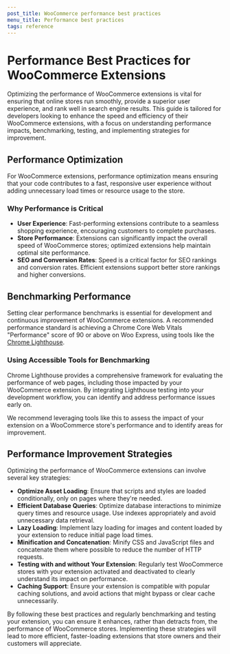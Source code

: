 ```yaml
---
post_title: WooCommerce performance best practices
menu_title: Performance best practices
tags: reference
---
```


# Performance Best Practices for WooCommerce Extensions

Optimizing the performance of WooCommerce extensions is vital for ensuring that online stores run smoothly, provide a superior user experience, and rank well in search engine results. This guide is tailored for developers looking to enhance the speed and efficiency of their WooCommerce extensions, with a focus on understanding performance impacts, benchmarking, testing, and implementing strategies for improvement.

## Performance Optimization

For WooCommerce extensions, performance optimization means ensuring that your code contributes to a fast, responsive user experience without adding unnecessary load times or resource usage to the store.

### Why Performance is Critical

- **User Experience**: Fast-performing extensions contribute to a seamless shopping experience, encouraging customers to complete purchases.
- **Store Performance**: Extensions can significantly impact the overall speed of WooCommerce stores; optimized extensions help maintain optimal site performance.
- **SEO and Conversion Rates**: Speed is a critical factor for SEO rankings and conversion rates. Efficient extensions support better store rankings and higher conversions.

## Benchmarking Performance

Setting clear performance benchmarks is essential for development and continuous improvement of WooCommerce extensions. A recommended performance standard is achieving a Chrome Core Web Vitals "Performance" score of 90 or above on Woo Express, using tools like the [Chrome Lighthouse](https://developer.chrome.com/docs/lighthouse/overview/).

### Using Accessible Tools for Benchmarking

Chrome Lighthouse provides a comprehensive framework for evaluating the performance of web pages, including those impacted by your WooCommerce extension. By integrating Lighthouse testing into your development workflow, you can identify and address performance issues early on.

We recommend leveraging tools like this to assess the impact of your extension on a WooCommerce store's performance and to identify areas for improvement.

## Performance Improvement Strategies

Optimizing the performance of WooCommerce extensions can involve several key strategies:

- **Optimize Asset Loading**: Ensure that scripts and styles are loaded conditionally, only on pages where they're needed.
- **Efficient Database Queries**: Optimize database interactions to minimize query times and resource usage. Use indexes appropriately and avoid unnecessary data retrieval.
- **Lazy Loading**: Implement lazy loading for images and content loaded by your extension to reduce initial page load times.
- **Minification and Concatenation**: Minify CSS and JavaScript files and concatenate them where possible to reduce the number of HTTP requests.
- **Testing with and without Your Extension**: Regularly test WooCommerce stores with your extension activated and deactivated to clearly understand its impact on performance.
- **Caching Support**: Ensure your extension is compatible with popular caching solutions, and avoid actions that might bypass or clear cache unnecessarily.

By following these best practices and regularly benchmarking and testing your extension, you can ensure it enhances, rather than detracts from, the performance of WooCommerce stores. Implementing these strategies will lead to more efficient, faster-loading extensions that store owners and their customers will appreciate.
